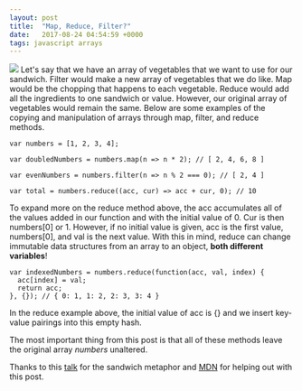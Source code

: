 ```yaml
---
layout: post
title:  "Map, Reduce, Filter?"
date:   2017-08-24 04:54:59 +0000
tags: javascript arrays
---
```



![](http://api.ning.com/files/-3i3rVffQH2bautHoYhtuyn-BhEFBMR3TNXJzACS9ATLysgH7VID6G3-DRqv65rcjsIwZ7riHJZ9rtS9XGWzIc326dpaeNvF/bor55.PNG) Let's say that we have an array of vegetables that we want to use for our sandwich. Filter would make a new array of vegetables that we do like. Map would be the chopping that happens to each vegetable. Reduce would add all the ingredients to one sandwich or value. However, our original array of vegetables would remain the same. Below are some examples of the copying and manipulation of arrays through map, filter, and reduce methods.

```
var numbers = [1, 2, 3, 4];

var doubledNumbers = numbers.map(n => n * 2); // [ 2, 4, 6, 8 ]

var evenNumbers = numbers.filter(n => n % 2 === 0); // [ 2, 4 ]

var total = numbers.reduce((acc, cur) => acc + cur, 0); // 10

```

To expand more on the reduce method above, the acc accumulates all of the values added in our function and with the initial value of 0. Cur is then numbers[0] or 1. However, if no initial value is given, acc is the first value, numbers[0], and val is the next value. With this in mind, reduce can change immutable data structures from an array to an object, **both different variables**!

```
var indexedNumbers = numbers.reduce(function(acc, val, index) {
  acc[index] = val;
  return acc;
}, {}); // { 0: 1, 1: 2, 2: 3, 3: 4 }
```

In the reduce example above, the initial value of acc is {} and we insert key-value pairings into this empty hash.

The most important thing from this post is that all of these methods leave the original array *numbers* unaltered.

Thanks to this [talk](https://www.youtube.com/watch?v=e-5obm1G_FY) for the sandwich metaphor and [MDN](https://developer.mozilla.org/en-US/docs/Web/JavaScript/Reference/Global_Objects/Array) for helping out with this post.
